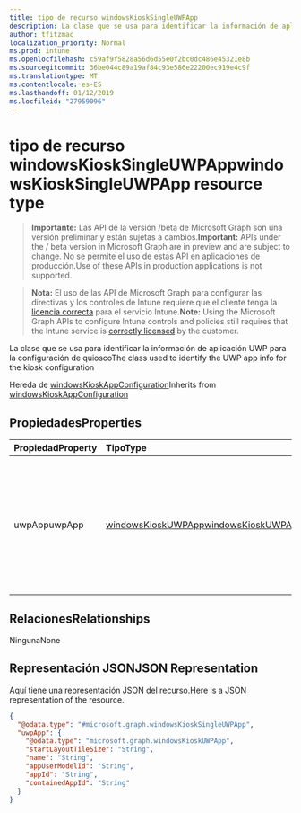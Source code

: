 ```yaml
---
title: tipo de recurso windowsKioskSingleUWPApp
description: La clase que se usa para identificar la información de aplicación UWP para la configuración de quiosco
author: tfitzmac
localization_priority: Normal
ms.prod: intune
ms.openlocfilehash: c59af9f5828a56d6d55e0f2bc0dc486e45321e8b
ms.sourcegitcommit: 36be044c89a19af84c93e586e22200ec919e4c9f
ms.translationtype: MT
ms.contentlocale: es-ES
ms.lasthandoff: 01/12/2019
ms.locfileid: "27959096"
---
```

# <a name="windowskiosksingleuwpapp-resource-type"></a><span data-ttu-id="fb752-103">tipo de recurso windowsKioskSingleUWPApp</span><span class="sxs-lookup"><span data-stu-id="fb752-103">windowsKioskSingleUWPApp resource type</span></span>

> <span data-ttu-id="fb752-104">**Importante:** Las API de la versión /beta de Microsoft Graph son una versión preliminar y están sujetas a cambios.</span><span class="sxs-lookup"><span data-stu-id="fb752-104">**Important:** APIs under the / beta version in Microsoft Graph are in preview and are subject to change.</span></span> <span data-ttu-id="fb752-105">No se permite el uso de estas API en aplicaciones de producción.</span><span class="sxs-lookup"><span data-stu-id="fb752-105">Use of these APIs in production applications is not supported.</span></span>

> <span data-ttu-id="fb752-106">**Nota:** El uso de las API de Microsoft Graph para configurar las directivas y los controles de Intune requiere que el cliente tenga la [licencia correcta](https://go.microsoft.com/fwlink/?linkid=839381) para el servicio Intune.</span><span class="sxs-lookup"><span data-stu-id="fb752-106">**Note:** Using the Microsoft Graph APIs to configure Intune controls and policies still requires that the Intune service is [correctly licensed](https://go.microsoft.com/fwlink/?linkid=839381) by the customer.</span></span>

<span data-ttu-id="fb752-107">La clase que se usa para identificar la información de aplicación UWP para la configuración de quiosco</span><span class="sxs-lookup"><span data-stu-id="fb752-107">The class used to identify the UWP app info for the kiosk configuration</span></span>

<span data-ttu-id="fb752-108">Hereda de [windowsKioskAppConfiguration](../resources/intune-deviceconfig-windowskioskappconfiguration.md)</span><span class="sxs-lookup"><span data-stu-id="fb752-108">Inherits from [windowsKioskAppConfiguration](../resources/intune-deviceconfig-windowskioskappconfiguration.md)</span></span>

## <a name="properties"></a><span data-ttu-id="fb752-109">Propiedades</span><span class="sxs-lookup"><span data-stu-id="fb752-109">Properties</span></span>
|<span data-ttu-id="fb752-110">Propiedad</span><span class="sxs-lookup"><span data-stu-id="fb752-110">Property</span></span>|<span data-ttu-id="fb752-111">Tipo</span><span class="sxs-lookup"><span data-stu-id="fb752-111">Type</span></span>|<span data-ttu-id="fb752-112">Descripción</span><span class="sxs-lookup"><span data-stu-id="fb752-112">Description</span></span>|
|:---|:---|:---|
|<span data-ttu-id="fb752-113">uwpApp</span><span class="sxs-lookup"><span data-stu-id="fb752-113">uwpApp</span></span>|[<span data-ttu-id="fb752-114">windowsKioskUWPApp</span><span class="sxs-lookup"><span data-stu-id="fb752-114">windowsKioskUWPApp</span></span>](../resources/intune-deviceconfig-windowskioskuwpapp.md)|<span data-ttu-id="fb752-115">Esta es la única aplicación de usuario modelo de identificador (AUMID) que estará disponible para iniciar el uso en el modo de pantalla completa</span><span class="sxs-lookup"><span data-stu-id="fb752-115">This is the only Application User Model ID (AUMID) that will be available to launch use while in Kiosk Mode</span></span>|

## <a name="relationships"></a><span data-ttu-id="fb752-116">Relaciones</span><span class="sxs-lookup"><span data-stu-id="fb752-116">Relationships</span></span>
<span data-ttu-id="fb752-117">Ninguna</span><span class="sxs-lookup"><span data-stu-id="fb752-117">None</span></span>
## <a name="json-representation"></a><span data-ttu-id="fb752-118">Representación JSON</span><span class="sxs-lookup"><span data-stu-id="fb752-118">JSON Representation</span></span>
<span data-ttu-id="fb752-119">Aquí tiene una representación JSON del recurso.</span><span class="sxs-lookup"><span data-stu-id="fb752-119">Here is a JSON representation of the resource.</span></span>
<!-- {
  "blockType": "resource",
  "@odata.type": "microsoft.graph.windowsKioskSingleUWPApp"
}
-->
``` json
{
  "@odata.type": "#microsoft.graph.windowsKioskSingleUWPApp",
  "uwpApp": {
    "@odata.type": "microsoft.graph.windowsKioskUWPApp",
    "startLayoutTileSize": "String",
    "name": "String",
    "appUserModelId": "String",
    "appId": "String",
    "containedAppId": "String"
  }
}
```





